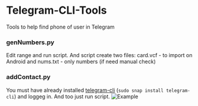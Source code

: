 # Telegram-CLI-Tools
Tools to help find phone of user in Telegram

### genNumbers.py
Edit range and run script. And script create two files: card.vcf - to import on Android and nums.txt - only numbers (if need manual check)

### addContact.py
You must have already installed [telegram-cli](https://github.com/vysheng/tg) (`sudo snap install telegram-cli`) and loggeg in.
And too just run script.
![Example](https://i.imgur.com/8I1vc0E.png)
